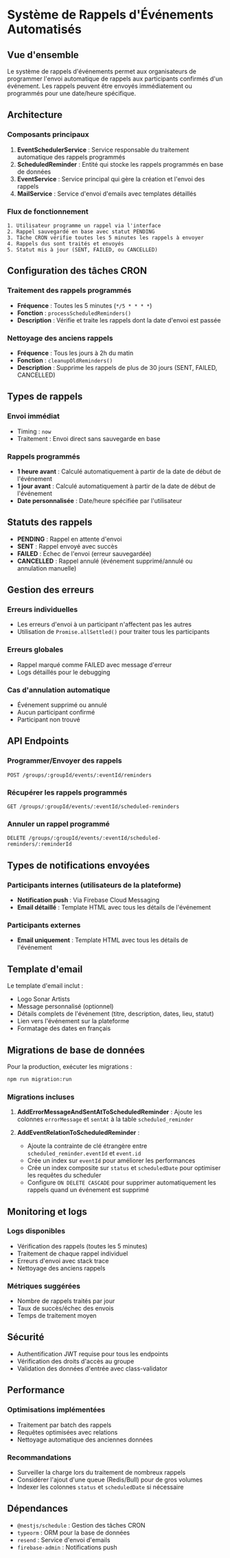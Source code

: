 # Système de Rappels d'Événements Automatisés

## Vue d'ensemble

Le système de rappels d'événements permet aux organisateurs de programmer l'envoi automatique de rappels aux participants confirmés d'un événement. Les rappels peuvent être envoyés immédiatement ou programmés pour une date/heure spécifique.

## Architecture

### Composants principaux

1. **EventSchedulerService** : Service responsable du traitement automatique des rappels programmés
2. **ScheduledReminder** : Entité qui stocke les rappels programmés en base de données
3. **EventService** : Service principal qui gère la création et l'envoi des rappels
4. **MailService** : Service d'envoi d'emails avec templates détaillés

### Flux de fonctionnement

```
1. Utilisateur programme un rappel via l'interface
2. Rappel sauvegardé en base avec statut PENDING
3. Tâche CRON vérifie toutes les 5 minutes les rappels à envoyer
4. Rappels dus sont traités et envoyés
5. Statut mis à jour (SENT, FAILED, ou CANCELLED)
```

## Configuration des tâches CRON

### Traitement des rappels programmés

- **Fréquence** : Toutes les 5 minutes (`*/5 * * * *`)
- **Fonction** : `processScheduledReminders()`
- **Description** : Vérifie et traite les rappels dont la date d'envoi est passée

### Nettoyage des anciens rappels

- **Fréquence** : Tous les jours à 2h du matin
- **Fonction** : `cleanupOldReminders()`
- **Description** : Supprime les rappels de plus de 30 jours (SENT, FAILED, CANCELLED)

## Types de rappels

### Envoi immédiat

- Timing : `now`
- Traitement : Envoi direct sans sauvegarde en base

### Rappels programmés

- **1 heure avant** : Calculé automatiquement à partir de la date de début de l'événement
- **1 jour avant** : Calculé automatiquement à partir de la date de début de l'événement
- **Date personnalisée** : Date/heure spécifiée par l'utilisateur

## Statuts des rappels

- **PENDING** : Rappel en attente d'envoi
- **SENT** : Rappel envoyé avec succès
- **FAILED** : Échec de l'envoi (erreur sauvegardée)
- **CANCELLED** : Rappel annulé (événement supprimé/annulé ou annulation manuelle)

## Gestion des erreurs

### Erreurs individuelles

- Les erreurs d'envoi à un participant n'affectent pas les autres
- Utilisation de `Promise.allSettled()` pour traiter tous les participants

### Erreurs globales

- Rappel marqué comme FAILED avec message d'erreur
- Logs détaillés pour le debugging

### Cas d'annulation automatique

- Événement supprimé ou annulé
- Aucun participant confirmé
- Participant non trouvé

## API Endpoints

### Programmer/Envoyer des rappels

```
POST /groups/:groupId/events/:eventId/reminders
```

### Récupérer les rappels programmés

```
GET /groups/:groupId/events/:eventId/scheduled-reminders
```

### Annuler un rappel programmé

```
DELETE /groups/:groupId/events/:eventId/scheduled-reminders/:reminderId
```

## Types de notifications envoyées

### Participants internes (utilisateurs de la plateforme)

- **Notification push** : Via Firebase Cloud Messaging
- **Email détaillé** : Template HTML avec tous les détails de l'événement

### Participants externes

- **Email uniquement** : Template HTML avec tous les détails de l'événement

## Template d'email

Le template d'email inclut :

- Logo Sonar Artists
- Message personnalisé (optionnel)
- Détails complets de l'événement (titre, description, dates, lieu, statut)
- Lien vers l'événement sur la plateforme
- Formatage des dates en français

## Migrations de base de données

Pour la production, exécuter les migrations :

```bash
npm run migration:run
```

### Migrations incluses

1. **AddErrorMessageAndSentAtToScheduledReminder** : Ajoute les colonnes `errorMessage` et `sentAt` à la table `scheduled_reminder`

2. **AddEventRelationToScheduledReminder** :
   - Ajoute la contrainte de clé étrangère entre `scheduled_reminder.eventId` et `event.id`
   - Crée un index sur `eventId` pour améliorer les performances
   - Crée un index composite sur `status` et `scheduledDate` pour optimiser les requêtes du scheduler
   - Configure `ON DELETE CASCADE` pour supprimer automatiquement les rappels quand un événement est supprimé

## Monitoring et logs

### Logs disponibles

- Vérification des rappels (toutes les 5 minutes)
- Traitement de chaque rappel individuel
- Erreurs d'envoi avec stack trace
- Nettoyage des anciens rappels

### Métriques suggérées

- Nombre de rappels traités par jour
- Taux de succès/échec des envois
- Temps de traitement moyen

## Sécurité

- Authentification JWT requise pour tous les endpoints
- Vérification des droits d'accès au groupe
- Validation des données d'entrée avec class-validator

## Performance

### Optimisations implémentées

- Traitement par batch des rappels
- Requêtes optimisées avec relations
- Nettoyage automatique des anciennes données

### Recommandations

- Surveiller la charge lors du traitement de nombreux rappels
- Considérer l'ajout d'une queue (Redis/Bull) pour de gros volumes
- Indexer les colonnes `status` et `scheduledDate` si nécessaire

## Dépendances

- `@nestjs/schedule` : Gestion des tâches CRON
- `typeorm` : ORM pour la base de données
- `resend` : Service d'envoi d'emails
- `firebase-admin` : Notifications push
